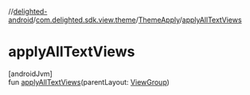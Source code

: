 //[delighted-android](../../../index.md)/[com.delighted.sdk.view.theme](../index.md)/[ThemeApply](index.md)/[applyAllTextViews](apply-all-text-views.md)

# applyAllTextViews

[androidJvm]\
fun [applyAllTextViews](apply-all-text-views.md)(parentLayout: [ViewGroup](https://developer.android.com/reference/kotlin/android/view/ViewGroup.html))
